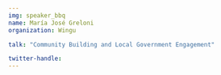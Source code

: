 ```yaml
---
img: speaker_bbq
name: María José Greloni
organization: Wingu

talk: "Community Building and Local Government Engagement"

twitter-handle: 
---
```

